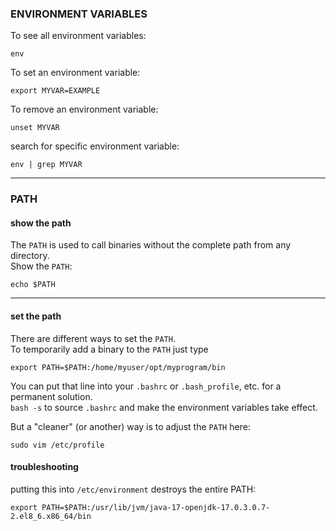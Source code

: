 ### ENVIRONMENT VARIABLES

To see all environment variables:
```
env
```

To set an environment variable:
```
export MYVAR=EXAMPLE
```
To remove an environment variable:
```
unset MYVAR
```
search for specific environment variable:
```
env | grep MYVAR
```
***
### PATH
#### show the path

The `PATH` is used to call binaries without the complete path from any directory.\
Show the `PATH`:
```
echo $PATH
```
***
#### set the path
There are different ways to set the `PATH`.\
To temporarily add a binary to the `PATH` just type 
```
export PATH=$PATH:/home/myuser/opt/myprogram/bin
```

You can put that line into your `.bashrc` or `.bash_profile`, etc. for a permanent solution.\
`bash -s` to source `.bashrc` and make the environment variables take effect.

But a "cleaner" (or another) way is to adjust the `PATH` here:
```
sudo vim /etc/profile
```



#### troubleshooting

putting this into `/etc/environment` destroys the entire PATH:
```
export PATH=$PATH:/usr/lib/jvm/java-17-openjdk-17.0.3.0.7-2.el8_6.x86_64/bin
```
